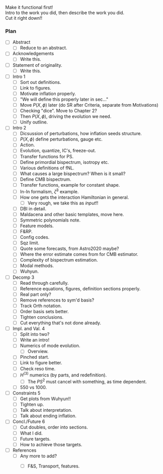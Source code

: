 Make it functional first!\
Intro to the work you did, then
describe the work you did.\
Cut it right down!!

### Plan
 - [ ] Abstract
    - [ ] Reduce to an abstract.
 - [ ] Acknowledgements
    - [ ] Write this.
 - [ ] Statement of originality.
    - [ ] Write this.
 - [ ] Intro 1
    - [ ] Sort out definitions.
    - [ ] Link to figures.
    - [ ] Motivate inflation properly.
    - [ ] "We will define this properly later in sec..."
    - [ ] Move $P(X,\phi)$ later (do SR after Criteria, separate from Motivations)
    - [ ] Checking "dice". Move to Chapter 2?
    - [ ] Then $P(X,\phi)$, driving the evolution we need.
    - [ ] Unify outline.
 - [ ] Intro 2
    - [ ] Dicsussion of perturbations, how inflation seeds structure.
    - [ ] $P(X, \phi)$ define perturbations, gauge etc.
    - [ ] Action.
    - [ ] Evolution, quantize, IC's, freeze-out.
    - [ ] Transfer functions for PS.
    - [ ] Define primordial bispectrum, isotropy etc.
    - [ ] Various definitions of fNL.
    - [ ] What causes a large bispectrum? When is it small?
    - [ ] Define CMB bispectrum.
    - [ ] Transfer functions, example for constant shape.
    - [ ] In-In formalism, $\dot{\zeta}^3$ example.
    - [ ] How one gets the interaction Hamiltonian in general.
        - [ ] Very rough, we take this as *input*!!
    - [ ] DBI in detail.
    - [ ] Maldacena and other basic templates, move here.
    - [ ] Symmetric polynomials note.
    - [ ] Feature models.
    - [ ] F&RP.
    - [ ] Config codes.
    - [ ] Sqz limit.
    - [ ] Quote some forecasts, from Astro2020 maybe?
    - [ ] Where the error estimate comes from for CMB estimator.
    - [ ] Complexity of bispectrum estimation.
    - [ ] Modal methods.
    - [ ] Wuhyun.
 - [ ] Decomp 3
    - [ ] Read through carefully.
    - [ ] Reference equations, figures, definition sections properly.
    - [ ] Real part only?
    - [ ] Remove references to sym'd basis?
    - [ ] Track Orth notation.
    - [ ] Order basis sets better.
    - [ ] Tighten conclusions.
    - [ ] Cut everything that's not done already.
 - [ ] Impl. and Val. 4
    - [ ] Split into two?
    - [ ] Write an intro!
    - [ ] Numerics of mode evolution.
        - [ ] Overview.
    - [ ] Pinched start.
    - [ ] Link to figure better.
    - [ ] Check reso time.
    - [ ] $H^{(3)}$ numerics (by parts, and redefinition).
        - [ ] The $PS^2$ must cancel with something, as time dependent.
    - [ ] $550$ vs $1000$.
 - [ ] Constraints 5
    - [ ] Get plots from Wuhyun!!
    - [ ] Tighten up.
    - [ ] Talk about interpretation.
    - [ ] Talk about ending inflation.
 - [ ] Concl./Future 6
    - [ ] Cut doubles, order into sections.
    - [ ] What I did.
    - [ ] Future targets.
    - [ ] How to achieve those targets.
 - [ ] References
    - [ ] Any more to add?
        - [ ] F&S, Transport, features.







